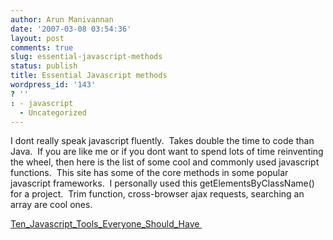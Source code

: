 ```yaml
---
author: Arun Manivannan
date: '2007-03-08 03:54:36'
layout: post
comments: true
slug: essential-javascript-methods
status: publish
title: Essential Javascript methods
wordpress_id: '143'
? ''
: - javascript
  - Uncategorized
---
```


I dont really speak javascript fluently.  Takes double the time to code than
Java.  If you are like me or if you dont want to spend lots of time
reinventing the wheel, then here is the list of some cool and commonly used
javascript functions.  This site has some of the core methods in some popular
javascript frameworks.  I personally used this getElementsByClassName() for a
project.  Trim function, cross-browser ajax requests, searching an array are
cool ones.

[Ten_Javascript_Tools_Everyone_Should_Have ][1]

   [1]: http://www.hunlock.com/blogs/

